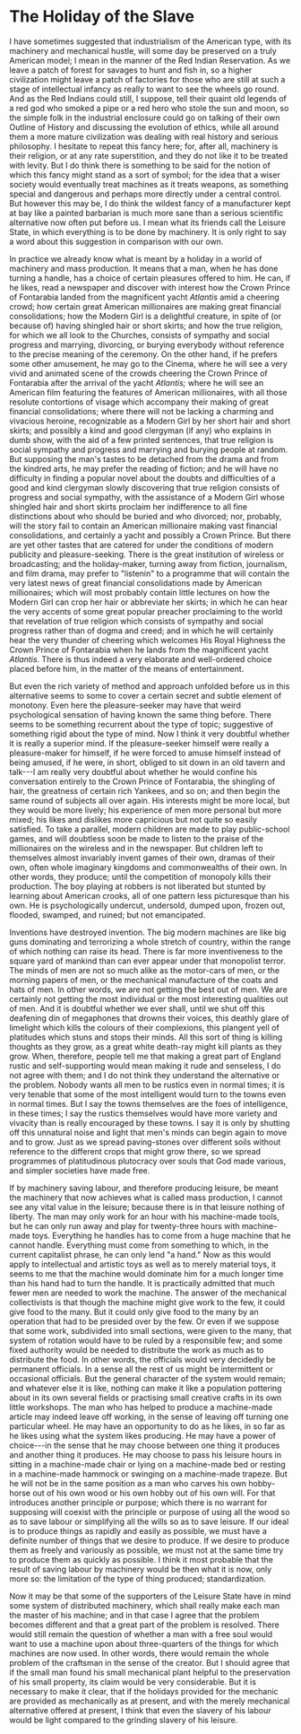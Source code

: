 # The Holiday of the Slave

I have sometimes suggested that industrialism of the American type, with its machinery and mechanical hustle, will some day be preserved on a truly American model; I mean in the manner of the Red Indian Reservation. As we leave a patch of forest for savages to hunt and fish in, so a higher civilization might leave a patch of factories for those who are still at such a stage of intellectual infancy as really to want to see the wheels go round. And as the Red Indians could still, I suppose, tell their quaint old legends of a red god who smoked a pipe or a red hero who stole the sun and moon, so the simple folk in the industrial enclosure could go on talking of their own Outline of History and discussing the evolution of ethics, while all around them a more mature civilization was dealing with real history and serious philosophy. I hesitate to repeat this fancy here; for, after all, machinery is their religion, or at any rate superstition, and they do not like it to be treated with levity. But I do think there is something to be said for the notion of which this fancy might stand as a sort of symbol; for the idea that a wiser society would eventually treat machines as it treats weapons, as something special and dangerous and perhaps more directly under a central control. But however this may be, I do think the wildest fancy of a manufacturer kept at bay like a painted barbarian is much more sane than a serious scientific alternative now often put before us. I mean what its friends call the Leisure State, in which everything is to be done by machinery. It is only right to say a word about this suggestion in comparison with our own.

In practice we already know what is meant by a holiday in a world of machinery and mass production. It means that a man, when he has done turning a handle, has a choice of certain pleasures offered to him. He can, if he likes, read a newspaper and discover with interest how the Crown Prince of Fontarabia landed from the magnificent yacht *Atlantis* amid a cheering crowd; how certain great American millionaires are making great financial consolidations; how the Modern Girl is a delightful creature, in spite of (or because of) having shingled hair or short skirts; and how the true religion, for which we all look to the Churches, consists of sympathy and social progress and marrying, divorcing, or burying everybody without reference to the precise meaning of the ceremony. On the other hand, if he prefers some other amusement, he may go to the Cinema, where he will see a very vivid and animated scene of the crowds cheering the Crown Prince of Fontarabia after the arrival of the yacht *Atlantis;* where he will see an American film featuring the features of American millionaires, with all those resolute contortions of visage which accompany their making of great financial consolidations; where there will not be lacking a charming and vivacious heroine, recognizable as a Modern Girl by her short hair and short skirts; and possibly a kind and good clergyman (if any) who explains in dumb show, with the aid of a few printed sentences, that true religion is social sympathy and progress and marrying and burying people at random. But supposing the man's tastes to be detached from the drama and from the kindred arts, he may prefer the reading of fiction; and he will have no difficulty in finding a popular novel about the doubts and difficulties of a good and kind clergyman slowly discovering that true religion consists of progress and social sympathy, with the assistance of a Modern Girl whose shingled hair and short skirts proclaim her indifference to all fine distinctions about who should be buried and who divorced; nor, probably, will the story fail to contain an American millionaire making vast financial consolidations, and certainly a yacht and possibly a Crown Prince. But there are yet other tastes that are catered for under the conditions of modern publicity and pleasure-seeking. There is the great institution of wireless or broadcasting; and the holiday-maker, turning away from fiction, journalism, and film drama, may prefer to "listenin" to a programme that will contain the very latest news of great financial consolidations made by American millionaires; which will most probably contain little lectures on how the Modern Girl can crop her hair or abbreviate her skirts; in which he can hear the very accents of some great popular preacher proclaiming to the world that revelation of true religion which consists of sympathy and social progress rather than of dogma and creed; and in which he will certainly hear the very thunder of cheering which welcomes His Royal Highness the Crown Prince of Fontarabia when he lands from the magnificent yacht *Atlantis.* There is thus indeed a very elaborate and well-ordered choice placed before him, in the matter of the means of entertainment.

But even the rich variety of method and approach unfolded before us in this alternative seems to some to cover a certain secret and subtle element of monotony. Even here the pleasure-seeker may have that weird psychological sensation of having known the same thing before. There seems to be something recurrent about the type of topic; suggestive of something rigid about the type of mind. Now I think it very doubtful whether it is really a superior mind. If the pleasure-seeker himself were really a pleasure-maker for himself, if he were forced to amuse himself instead of being amused, if he were, in short, obliged to sit down in an old tavern and talk---I am really very doubtful about whether he would confine his conversation entirely to the Crown Prince of Fontarabia, the shingling of hair, the greatness of certain rich Yankees, and so on; and then begin the same round of subjects all over again. His interests might be more local, but they would be more lively; his experience of men more personal but more mixed; his likes and dislikes more capricious but not quite so easily satisfied. To take a parallel, modern children are made to play public-school games, and will doubtless soon be made to listen to the praise of the millionaires on the wireless and in the newspaper. But children left to themselves almost invariably invent games of their own, dramas of their own, often whole imaginary kingdoms and commonwealths of their own. In other words, they produce; until the competition of monopoly kills their production. The boy playing at robbers is not liberated but stunted by learning about American crooks, all of one pattern less picturesque than his own. He is psychologically undercut, undersold, dumped upon, frozen out, flooded, swamped, and ruined; but not emancipated.

Inventions have destroyed invention. The big modern machines are like big guns dominating and terrorizing a whole stretch of country, within the range of which nothing can raise its head. There is far more inventiveness to the square yard of mankind than can ever appear under that monopolist terror. The minds of men are not so much alike as the motor-cars of men, or the morning papers of men, or the mechanical manufacture of the coats and hats of men. In other words, we are not getting the best out of men. We are certainly not getting the most individual or the most interesting qualities out of men. And it is doubtful whether we ever shall, until we shut off this deafening din of megaphones that drowns their voices, this deathly glare of limelight which kills the colours of their complexions, this plangent yell of platitudes which stuns and stops their minds. All this sort of thing is killing thoughts as they grow, as a great white death-ray might kill plants as they grow. When, therefore, people tell me that making a great part of England rustic and self-supporting would mean making it rude and senseless, I do not agree with them; and I do not think they understand the alternative or the problem. Nobody wants all men to be rustics even in normal times; it is very tenable that some of the most intelligent would turn to the towns even in normal times. But I say the towns themselves are the foes of intelligence, in these times; I say the rustics themselves would have more variety and vivacity than is really encouraged by these towns. I say it is only by shutting off this unnatural noise and light that men's minds can begin again to move and to grow. Just as we spread paving-stones over different soils without reference to the different crops that might grow there, so we spread programmes of platitudinous plutocracy over souls that God made various, and simpler societies have made free.

If by machinery saving labour, and therefore producing leisure, be meant the machinery that now achieves what is called mass production, I cannot see any vital value in the leisure; because there is in that leisure nothing of liberty. The man may only work for an hour with his machine-made tools, but he can only run away and play for twenty-three hours with machine-made toys. Everything he handles has to come from a huge machine that he cannot handle. Everything must come from something to which, in the current capitalist phrase, he can only lend "a hand." Now as this would apply to intellectual and artistic toys as well as to merely material toys, it seems to me that the machine would dominate him for a much longer time than his hand had to turn the handle. It is practically admitted that much fewer men are needed to work the machine. The answer of the mechanical collectivists is that though the machine might give work to the few, it could give food to the many. But it could only give food to the many by an operation that had to be presided over by the few. Or even if we suppose that some work, subdivided into small sections, were given to the many, that system of rotation would have to be ruled by a responsible few; and some fixed authority would be needed to distribute the work as much as to distribute the food. In other words, the officials would very decidedly be permanent officials. In a sense all the rest of us might be intermittent or occasional officials. But the general character of the system would remain; and whatever else it is like, nothing can make it like a population pottering about in its own several fields or practising small creative crafts in its own little workshops. The man who has helped to produce a machine-made article may indeed leave off working, in the sense of leaving off turning one particular wheel. He may have an opportunity to do as he likes, in so far as he likes using what the system likes producing. He may have a power of choice---in the sense that he may choose between one thing it produces and another thing it produces. He may choose to pass his leisure hours in sitting in a machine-made chair or lying on a machine-made bed or resting in a machine-made hammock or swinging on a machine-made trapeze. But he will not be in the same position as a man who carves his own hobby-horse out of his own wood or his own hobby out of his own will. For that introduces another principle or purpose; which there is no warrant for supposing will coexist with the principle or purpose of using all the wood so as to save labour or simplifying all the wills so as to save leisure. If our ideal is to produce things as rapidly and easily as possible, we must have a definite number of things that we desire to produce. If we desire to produce them as freely and variously as possible, we must not at the same time try to produce them as quickly as possible. I think it most probable that the result of saving labour by machinery would be then what it is now, only more so: the limitation of the type of thing produced; standardization.

Now it may be that some of the supporters of the Leisure State have in mind some system of distributed machinery, which shall really make each man the master of his machine; and in that case I agree that the problem becomes different and that a great part of the problem is resolved. There would still remain the question of whether a man with a free soul would want to use a machine upon about three-quarters of the things for which machines are now used. In other words, there would remain the whole problem of the craftsman in the sense of the creator. But I should agree that if the small man found his small mechanical plant helpful to the preservation of his small property, its claim would be very considerable. But it is necessary to make it clear, that if the holidays provided for the mechanic are provided as mechanically as at present, and with the merely mechanical alternative offered at present, I think that even the slavery of his labour would be light compared to the grinding slavery of his leisure.
